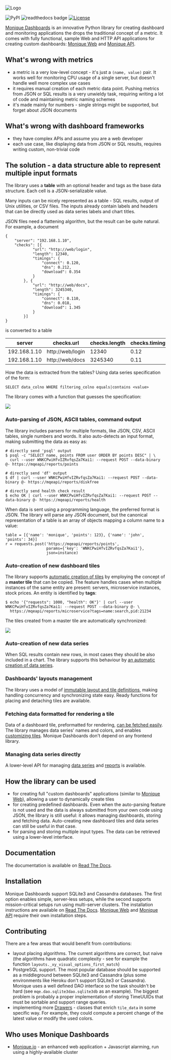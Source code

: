 ![Logo](http://monique-dashboards.readthedocs.io/en/latest/_images/monique-dashboards-logo.png)

![PyPI](https://img.shields.io/pypi/v/monique.svg)
![readthedocs badge](https://readthedocs.org/projects/monique-dashboards/badge/?version=latest)
[![License](https://img.shields.io/badge/License-BSD%202--Clause-orange.svg)](https://opensource.org/licenses/BSD-2-Clause)


[Monique Dashboards](http://monique-dashboards.readthedocs.io/) is an innovative Python library for creating dashboard and monitoring applications the drops the traditional concept of a metric. It comes with fully functional, sample Web and HTTP API applications for creating custom dashboards: [Monique Web](https://github.com/monique-dashboards/monique-web) and [Monique API](https://github.com/monique-dashboards/monique-api).

## What's wrong with metrics

- a metric is a very low-level concept - it's just a `(name, value)` pair. It works well for monitoring CPU usage of a single server, but doesn't handle well more complex use cases
- it requires manual creation of each metric data point. Pushing metrics from JSON or SQL results is a very unwieldy task, requiring writing a lot of code and maintaining metric naming schemes
- it's made mainly for numbers - single strings might be supported, but forget about JSON documents

## What's wrong with dashboard frameworks

- they have complex APIs and assume you are a web developer
- each use case, like displaying data from JSON or SQL results, requires writing custom, non-trivial code

## The solution - a data structure able to represent multiple input formats 

The library uses a **table** with an optional header and tags as the base data structure. Each cell is a JSON-serializable value.

Many inputs can be nicely represented as a table - SQL results, output of Unix utilities, or CSV files. The inputs already contain labels and headers that can be directly used as data series labels and chart titles.

JSON files need a flattening algorithm, but the result can be quite natural. For example, a document

    {
        "server": "192.168.1.10",
        "checks": [{
                "url": "http://web/login",
                "length": 12340,
                "timings": {
                    "connect": 0.120,
                    "dns": 0.212,
                    "download": 0.354
                }
            }, {
                "url": "http://web/docs",
                "length": 3245340,
                "timings": {
                    "connect": 0.110,
                    "dns": 0.018,
                    "download": 1.345
                }
            }]
    }



is converted to a table

server | checks.url | checks.length | checks.timings.connect | checks.timings.dns | checks.timings.download
-------|------------|---------------|------------------------|--------------------|----
192.168.1.10 | http://web/login | 12340 | 0.12 | 0.212 | 0.354
192.168.1.10 | http://web/docs | 3245340 | 0.11 | 0.018 | 1.345


How the data is extracted from the tables? Using data series specification of the form:

    SELECT data_colno WHERE filtering_colno equals|contains <value>

The library comes with a function that guesses the specification:

![](https://vhex.net/public/ss_guessing.gif)


### Auto-parsing of JSON, ASCII tables, command output

The library includes parsers for multiple formats, like JSON, CSV, ASCII tables, single numbers and words. It also auto-detects an input format, making submitting the data as easy as:

    # directly send 'psql' output
    $ psql -c "SELECT name, points FROM user ORDER BY points DESC" | \
      curl --user WNKCPwiHfvIZRvfqsZa7Kai1: --request POST --data-binary @- https://mqeapi/reports/points

    # directly send 'df' output
    $ df | curl --user WNKCPwiHfvIZRvfqsZa7Kai1: --request POST --data-binary @- https://mqeapi/reports/diskfree
    
    # directly send health check result
    $ echo OK | curl --user WNKCPwiHfvIZRvfqsZa7Kai1: --request POST --data-binary @- https://mqeapi/reports/health

When data is sent using a programming language, the preferred format is JSON. The library will parse any JSON document, but the canonical representation of a table is an array of objects mapping a column name to a value:

    table = [{'name': 'monique', 'points': 123}, {'name': 'john', 'points': 34}]
    r = requests.post('https://mqeapi/reports/points',
                      params={'key': 'WNKCPwiHfvIZRvfqsZa7Kai1'},
                      json=instance)


### Auto-creation of new dashboard tiles

The library supports [automatic creation of tiles](http://monique-dashboards.readthedocs.io/en/latest/tpcreator.html) by employing the concept of a **master tile** that can be copied. The feature handles cases when multiple instances of the same entity are present: servers, microservice instances, stock prices. An entity is identified by **tags**:

    $ echo '{"requests": 1000, "health": OK"}' | curl --user WNKCPwiHfvIZRvfqsZa7Kai1: --request POST --data-binary @- \
      https://mqeapi/reports/microservice?tags=name:search,pid:21234

The tiles created from a master tile are automatically synchronized:

![](https://vhex.net/public/master-resizing.gif)

### Auto-creation of new data series

When SQL results contain new rows, in most cases they should be also included in a chart. The library supports this behaviour by [an automatic creation of data series](http://monique-dashboards.readthedocs.io/en/latest/sscreator.html).

### Dashboards' layouts management

The library uses a model of [immutable layout and tile definitions](http://monique-dashboards.readthedocs.io/en/latest/layouts.html), making handling concurrency and synchronizing state easy. Ready functions for placing and detaching tiles are available.

### Fetching data formatted for rendering a tile

Data of a dashboard tile, preformatted for rendering, [can be fetched easily](http://monique-dashboards.readthedocs.io/en/latest/tutorial.html#tutorial-tile-data). The library manages data series' names and colors, and enables [customizing tiles](http://monique-dashboards.readthedocs.io/en/latest/tilewidgets.html#formatting-tile-data-tilewidgets-and-drawers). Monique Dashboards don't depend on any frontend library.

### Managing data series directly

A lower-level API for managing [data series](http://monique-dashboards.readthedocs.io/en/latest/dataseries.html#a-lower-level-interface-to-data-series) and [reports](http://monique-dashboards.readthedocs.io/en/latest/reports.html) is available.

## How the library can be used

- for creating full "custom dashboards" applications (similar to [Monique Web](https://github.com/monique-dashboards/monique-web)), allowing a user to dynamically create tiles
- for creating predefined dashboards. Even when the auto-parsing feature is not used and the data is always submitted from your own code using JSON, the library is still useful: it allows managing dashboards, storing and fetching data. Auto-creating new dashboard tiles and data series can still be useful in that case.
- for parsing and storing multiple input types. The data can be retrieved using a lower-level interface.


## Documentation

The documentation is available on [Read The Docs](http://monique-dashboards.readthedocs.io).


## Installation

Monique Dashboards support SQLite3 and Cassandra databases. The first option enables simple, server-less setups, while the second supports mission-critical setups run using multi-server clusters. The installation instructions are available on [Read The Docs](http://monique-dashboards.readthedocs.io/en/latest/installation.html#a-lower-level-interface-to-data-series). [Monique Web](https://github.com/monique-dashboards/monique-web) and [Monique API](https://github.com/monique-dashboards/monique-api) require their own installation steps.

## Contributing

There are a few areas that would benefit from contributions:

- layout placing algorithms. The current algorithms are correct, but naive (the algorithms have quadratic complexity - see for example the function `layouts._xy_visual_options_first_match`)
- PostgreSQL support. The most popular database should be supported as a middleground between SQLite3 and Cassandra (plus some environments like Heroku don't support SQLite3 or Cassandra). Monique uses a well defined DAO interface so the task shouldn't be hard (see `mqe.dao.sqlite3dao.sqlite3db` as an example). The biggest problem is probably a proper implementation of storing TimeUUIDs that must be sortable and support range queries.
- implementing more [Drawers](http://monique-dashboards.readthedocs.io/en/latest/tilewidgets.html#creating-custom-tilewidgets-and-drawers) - classes that enrich `tile_data` in some specific way. For example, they could compute a percent change of the latest value or modify the used colors.

## Who uses Monique Dashboards

* [Monique.io](https://monique.io) - an enhanced web application + Javascript alarming, run using a highly-available cluster

